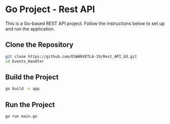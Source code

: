 # Go Project - Rest API

This is a Go-based REST API project. Follow the instructions below to set up and run the application.

## Clone the Repository

```sh
git clone https://github.com/ESWARVETLA-19/Rest_API_GO.git
cd Events_Handler
```

## Build the Project

```sh
go build -o app
```

## Run the Project

```sh
go run main.go
```


